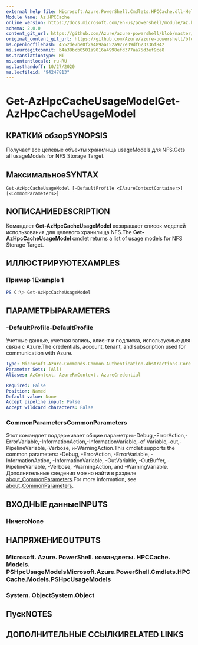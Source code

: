 ```yaml
---
external help file: Microsoft.Azure.PowerShell.Cmdlets.HPCCache.dll-Help.xml
Module Name: Az.HPCCache
online version: https://docs.microsoft.com/en-us/powershell/module/az.hpccache/get-azhpccacheusagemodels
schema: 2.0.0
content_git_url: https://github.com/Azure/azure-powershell/blob/master/src/HPCCache/HPCCache/help/Get-AzHpcCacheUsageModel.md
original_content_git_url: https://github.com/Azure/azure-powershell/blob/master/src/HPCCache/HPCCache/help/Get-AzHpcCacheUsageModel.md
ms.openlocfilehash: 4552de7be0f2a489aa152a922e39df623736f842
ms.sourcegitcommit: b4a38bcb0501a9016a4998efd377aa75d3ef9ce8
ms.translationtype: MT
ms.contentlocale: ru-RU
ms.lasthandoff: 10/27/2020
ms.locfileid: "94247813"
---
```

# <span data-ttu-id="23acf-101">Get-AzHpcCacheUsageModel</span><span class="sxs-lookup"><span data-stu-id="23acf-101">Get-AzHpcCacheUsageModel</span></span>

## <span data-ttu-id="23acf-102">КРАТКИй обзор</span><span class="sxs-lookup"><span data-stu-id="23acf-102">SYNOPSIS</span></span>
<span data-ttu-id="23acf-103">Получает все целевые объекты хранилища usageModels для NFS.</span><span class="sxs-lookup"><span data-stu-id="23acf-103">Gets all usageModels for NFS Storage Target.</span></span>

## <span data-ttu-id="23acf-104">Максимальное</span><span class="sxs-lookup"><span data-stu-id="23acf-104">SYNTAX</span></span>

```
Get-AzHpcCacheUsageModel [-DefaultProfile <IAzureContextContainer>] [<CommonParameters>]
```

## <span data-ttu-id="23acf-105">NОПИСАНИЕ</span><span class="sxs-lookup"><span data-stu-id="23acf-105">DESCRIPTION</span></span>
<span data-ttu-id="23acf-106">Командлет **Get-AzHpcCacheUsageModel** возвращает список моделей использования для целевого хранилища NFS.</span><span class="sxs-lookup"><span data-stu-id="23acf-106">The **Get-AzHpcCacheUsageModel** cmdlet returns a list of usage models for NFS Storage Target.</span></span>

## <span data-ttu-id="23acf-107">ИЛЛЮСТРИРУЮТ</span><span class="sxs-lookup"><span data-stu-id="23acf-107">EXAMPLES</span></span>

### <span data-ttu-id="23acf-108">Пример 1</span><span class="sxs-lookup"><span data-stu-id="23acf-108">Example 1</span></span>
```powershell
PS C:\> Get-AzHpcCacheUsageModel
```

## <span data-ttu-id="23acf-109">ПАРАМЕТРЫ</span><span class="sxs-lookup"><span data-stu-id="23acf-109">PARAMETERS</span></span>

### <span data-ttu-id="23acf-110">-DefaultProfile</span><span class="sxs-lookup"><span data-stu-id="23acf-110">-DefaultProfile</span></span>
<span data-ttu-id="23acf-111">Учетные данные, учетная запись, клиент и подписка, используемые для связи с Azure.</span><span class="sxs-lookup"><span data-stu-id="23acf-111">The credentials, account, tenant, and subscription used for communication with Azure.</span></span>

```yaml
Type: Microsoft.Azure.Commands.Common.Authentication.Abstractions.Core.IAzureContextContainer
Parameter Sets: (All)
Aliases: AzContext, AzureRmContext, AzureCredential

Required: False
Position: Named
Default value: None
Accept pipeline input: False
Accept wildcard characters: False
```

### <span data-ttu-id="23acf-112">CommonParameters</span><span class="sxs-lookup"><span data-stu-id="23acf-112">CommonParameters</span></span>
<span data-ttu-id="23acf-113">Этот командлет поддерживает общие параметры:-Debug,-ErrorAction,-ErrorVariable,-InformationAction,-InformationVariable,-of Variable,-out,-PipelineVariable,-Verbose, и-WarningAction.</span><span class="sxs-lookup"><span data-stu-id="23acf-113">This cmdlet supports the common parameters: -Debug, -ErrorAction, -ErrorVariable, -InformationAction, -InformationVariable, -OutVariable, -OutBuffer, -PipelineVariable, -Verbose, -WarningAction, and -WarningVariable.</span></span> <span data-ttu-id="23acf-114">Дополнительные сведения можно найти в разделе [about_CommonParameters](http://go.microsoft.com/fwlink/?LinkID=113216).</span><span class="sxs-lookup"><span data-stu-id="23acf-114">For more information, see [about_CommonParameters](http://go.microsoft.com/fwlink/?LinkID=113216).</span></span>

## <span data-ttu-id="23acf-115">ВХОДНЫЕ данные</span><span class="sxs-lookup"><span data-stu-id="23acf-115">INPUTS</span></span>

### <span data-ttu-id="23acf-116">Ничего</span><span class="sxs-lookup"><span data-stu-id="23acf-116">None</span></span>

## <span data-ttu-id="23acf-117">НАПРЯЖЕНИЕ</span><span class="sxs-lookup"><span data-stu-id="23acf-117">OUTPUTS</span></span>

### <span data-ttu-id="23acf-118">Microsoft. Azure. PowerShell. командлеты. HPCCache. Models. PSHpcUsageModels</span><span class="sxs-lookup"><span data-stu-id="23acf-118">Microsoft.Azure.PowerShell.Cmdlets.HPCCache.Models.PSHpcUsageModels</span></span>

### <span data-ttu-id="23acf-119">System. Object</span><span class="sxs-lookup"><span data-stu-id="23acf-119">System.Object</span></span>
## <span data-ttu-id="23acf-120">Пуск</span><span class="sxs-lookup"><span data-stu-id="23acf-120">NOTES</span></span>

## <span data-ttu-id="23acf-121">ДОПОЛНИТЕЛЬНЫЕ ССЫЛКИ</span><span class="sxs-lookup"><span data-stu-id="23acf-121">RELATED LINKS</span></span>
